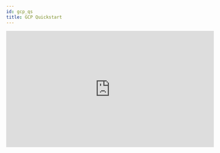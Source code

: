 ```yaml
---
id: gcp_qs
title: GCP Quickstart
---
```


<iframe width="560" height="315" src="https://www.youtube.com/embed/ly9830IL35Q" frameborder="0" allow="accelerometer; autoplay; encrypted-media; gyroscope; picture-in-picture" allowfullscreen></iframe>
